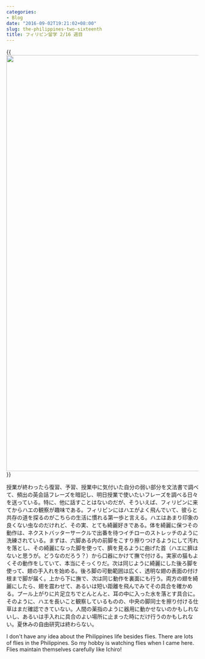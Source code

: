 ```yaml
---
categories:
- Blog
date: "2016-09-02T19:21:02+08:00"
slug: the-philippines-two-sixteenth
title: フィリピン留学 2/16 週目
---
```


{{<img alt="" src="/images/2016/09/the-philippines-two-sixteenth.jpg" width="1456" height="1092">}}

授業が終わったら復習、予習、授業中に気付いた自分の弱い部分を文法書で調べて、頻出の英会話フレーズを暗記し、明日授業で使いたいフレーズを調べる日々を送っている。特に、他に話すことはないのだが、そういえば、フィリピンに来てからハエの観察が趣味である。フィリピンにはハエがよく飛んでいて、彼らと共存の道を探るのがこちらの生活に慣れる第一歩と言える。ハエはあまり印象の良くない虫なのだけれど、その実、とても綺麗好きである。体を綺麗に保つその動作は、ネクストバッターサークルで出番を待つイチローのストレッチのように洗練されている。まずは、六脚ある内の前脚をこすり擦りつけるようにして汚れを落とし、その綺麗になった脚を使って、臍を見るように曲げた首（ハエに臍はないと思うが。どうなのだろう？）から口器にかけて撫で付ける。実家の猫もよくその動作をしていて、本当にそっくりだ。次は同じように綺麗にした後ろ脚を使って、翅の手入れを始める。後ろ脚の可動範囲は広く、透明な翅の表面の付け根まで脚が届く。上から下に撫で、次は同じ動作を裏面にも行う。両方の翅を綺麗にしたら、翅を震わせて、あるいは短い距離を飛んでみてその具合を確かめる。プール上がりに片足立ちでとんとんと、耳の中に入った水を落とす具合に。そのように、ハエを長いこと観察しているものの、中央の脚同士を擦り付ける仕草はまだ確認できていない。人間の薬指のように器用に動かせないのかもしれないし、あるいは手入れに具合のよい場所に止まった時にだけ行うのかもしれない。夏休みの自由研究は終わらない。

I don't have any idea about the Philippines life besides flies. There are lots of flies in the Philippines. So my hobby is watching flies when I came here. Flies maintain themselves carefully like Ichiro!

